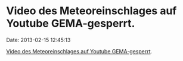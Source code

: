 Video des Meteoreinschlages auf Youtube GEMA-gesperrt.
======================================================

Date: 2013-02-15 12:45:13

[Video des Meteoreinschlages auf Youtube
GEMA-gesperrt](http://scienceblogs.de/frischer-wind/2013/02/15/faszinierende-videos-vom-meteoritenniedergang-uber-dem-ural/).
